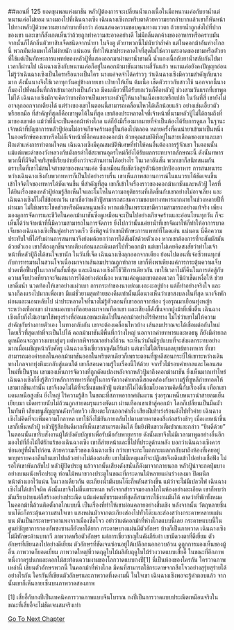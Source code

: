##ตอนที่ 125 ยอดขุนพลแห่งผาชัน
หลัวปู้ต้องการจะเปลี่ยนน้ำแกงเนื้อในมือหนานเค่อกับยาน้ำแต่หนานเค่อไม่ยอม
นางมองไปที่เฉินฉางเซิง เฉินฉางเซิงกะพริบตาด้วยความยากลำบากแล้วเขาก็หันหน้าไปทางหลัวปู้ด้วยความยากลำบากยิ่งกว่า ก่อนแสดงความขอบคุณทางแววตา
ถ้วยยาน้ำถูกส่งไปที่ปากของเขา และเขาก็สังเกตเห็นว่าถ้วยถูกทำความสะอาดอย่างดี ไม่มีกลิ่นตกค้างของอาหารหรือคราบมัน
จากนั้นก็ได้กลิ่นตัวยาสิบเจ็ดชนิดจากน้ำยา ในจิงตู ตัวยาพวกนี้ไม่นับว่าล้ำค่า แต่ในคอกม้าอันห่างไกลนี้ พวกมันย่อมหาได้ไม่ง่ายนัก แน่นอน ที่ทำให้เขาประหลาดใจที่สุดไม่ใช่ความสะอาดของชามหรือตัวยาที่ใช้แต่เป็นทักษะการแพทย์ของหลัวปู้ที่แสดงออกมาผ่านยาน้ำชามนี้
น้ำแกงเนื้อกับยาน้ำสลับกันไปมาเวลาก็ผ่านไป เฉินฉางเซิงกับหนานเค่อก็อยู่ในคอกม้าผาชันมานานสี่วันแล้ว
หนานเค่อยังคงปัญญาอ่อน ไม่รู้ว่าเฉินฉางเซิงเป็นใครหรือนางเป็นใคร นางแค่จดจำได้คร่าวๆ ว่าเฉินฉางเซิงมีความสำคัญกับนางมาก ดังนั้นนางจึงใช้เวลาทุกวันอยู่ข้างกายเขา เป่ายาให้เย็น ต้มเนื้อ เช็ดตัวราวกับสาวใช้ นอกจากนี้นางก็มองไปที่คนอื่นที่กล้าเข้ามาอย่างเป็นกังวล มีคนเดียวที่ได้รับยกเว้นก็คือหลัวปู้
ช่วงสามวันแรกที่เขาพูดไม่ได้ เฉินฉางเซิงมักจะคิดว่าบางทีอาจเป็นเพราะหลัวปู้ให้นางกินเนื้อเยอะหรือเปล่า
ในวันที่สี่ เขายังไม่อาจลุกออกจากเตียงได้ แต่ร่างของเขาในตอนนี้สามารถเคลื่อนไหวได้เล็กน้อยแล้ว อย่างเช่นเอี้ยวตัวหรือยกมือ ที่สำคัญที่สุดก็คือเขาพูดได้ในที่สุด เขาต้องประหลาดใจที่เจ้าหน้าที่นามหลัวปู้ไม่ได้ถามถึงที่มาของเขาต่อ
แม้ว่าที่นี่จะเป็นคอกม้าห่างไกล แต่ก็ยังมีเรื่องมากมายที่จำเป็นต้องได้รับการดูแล ในฐานะเจ้าหน้าที่บัญชาการหลัวปู้ย่อมไม่อาจเกียจคร้านอยู่ในห้องไปตลอด หลายครั้งที่คนนำยาเข้ามาเป็นหนึ่งในองครักษ์ของเขาหรือไม่ก็เจ้าหน้าที่อีกคนของคอกม้า ด้วยคุณสมบัติที่อยู่ในสายเลือดของเขาและเขาฝึกเต๋าแห่งการทำตามใจตน เฉินฉางเซิงมีคุณสมบัติพิเศษที่ทำให้คนอื่นต้องการรู้จักเขา ในตอนนั้นแม้แต่แพะดำของวังหลวงกับมังกรดำใต้สะพานอุดรใหม่ก็ยังได้รับผลกระทบจากลักษณะนี้ ดังนั้นทหารพวกนี้ที่มีจิตใจบริสุทธิ์เรียบง่ายยิ่งกว่าจะต้านทานได้อย่างไร ในเวลาอันสั้น พวกเขาก็สนิทสนมกัน
ตราบใดที่เขาไม่สนใจสายตาของหนานเค่อ ซึ่งเหมือนกับสัตว์อสูรตัวน้อยปกป้องอาหาร การสนทนาระหว่างเฉินฉางเซิงกับพวกทหารก็เป็นไปอย่างราบรื่น เขาเห็นภาพสถานการณ์ในแนวรบได้ชัดเจนขึ้น เข้าใจจิตใจของทหารได้ชัดเจนขึ้น ที่สำคัญที่สุด เขาก็เข้าใจเรื่องราวของคอกม้าผาชันและหลัวปู้
ใครที่ได้ยินเรื่องของหลัวปู้ย่อมรู้สึกเห็นใจและโมโหในความอยุติธรรมที่เกิดขึ้นกับเขาอย่างไม่อาจเลี่ยง และเฉินฉางเซิงก็ไม่ใช่ข้อยกเว้น
เขาเชื่อว่าหลัวปู้สามารถสะสมความชอบทางทหารมากมายในช่วงหลายปีที่ผ่านมา ไม่ใช่เพราะโชคช่วยหรือมีคนหนุนหลัง หากแต่เป็นเพราะเขามีความสามารถอย่างแท้จริง
เพียงมองดูการจัดการและชีวิตในคอกม้าผาชันซึ่งดูเหมือนจะเป็นไปอย่างเกียจคร้านและอ่อนโยนทุกวัน ก็จะเห็นได้ว่าเจ้าหน้าที่นี้มีความสามารถในการจัดการ ยิ่งไปกว่านั้นแค่ยาน้ำที่เขาจัดมาให้ก็ทำให้อาการบาดเจ็บของเฉินฉางเซิงฟื้นฟูอย่างรวดเร็ว ซึ่งพิสูจน์ว่าเขามีทักษะการแพทย์ที่โดดเด่น
แน่นอน นี่คือความประทับใจที่ได้รับผ่านการสนทนาจึงย่อมด้อยกว่าการได้สัมผัสด้วยตัวเอง
หากเขาต้องการที่จะสัมผัสมันด้วยตัวเอง เขาก็ต้องลุกขึ้นจากเตียงก่อนและเดินเตร่ไปทั่วคอกม้า
แต่เขาไม่เคยคิดสงสัยว่าทำไมเจ้าหน้าที่หลัวปู้ถึงได้สนใจเขานัก
ในวันที่เจ็ด เฉินฉางเซิงลุกออกจากเตียง
ย้อนไปตอนที่เจ๋อซิ่วทนทุกข์กับการทรมานในสวนโจวเนื่องมาจากเส้นลมปราณถูกทำลาย เขาก็พึ่งพาเพียงแค่การกระตุ้นความเจ็บปวดเพื่อฟื้นฟูในเวลาอันสั้นที่สุด และเฉินฉางเซิงก็ใช้วิธีการเดียวกัน เขาใช้เวลาไม่กี่คืนในการต่อสู้กับความเจ็บปวดที่ยากจะจินตนาการได้อย่างต่อเนื่อง
หนานเค่อดูแลเขาตลอดเวลา ใช้ผ้าเช็ดเหงื่อให้ ช่วยเขาดื่มน้ำ นวดท้องให้เขาอย่างแผ่วเบา การกระทำของนางย่อมเงอะงะอยู่บ้าง แต่ก็ทำอย่างจริงใจ และนางก็ลงแรงไปมากเพื่อเขา มีแต่ชั่วยามสุดท้ายของคืนเท่านั้นเมื่อนางเห็นว่าเขาสงบลงในที่สุด นางจึงพักผ่อนและนอนหลับไป น่าประหลาดใจที่นางไม่รู้ตัวตอนที่เขาออกจากห้อง
รุ่งอรุณมาเยือนทุ่งหญ้าระหว่างเทือกเขา ผ่านหมอกบางที่ลอยลงมาจากเทือกเขา และเสียงก็ดังขึ้นจากฝูงม้าที่เพิ่งตื่น
เฉินฉางเซิงเก็บกิ่งไม้เอามาใช้พยุงร่างที่อ่อนแอขณะเดินไปในคอกม้าอย่างไร้ทิศทาง
ไม่ใช่ว่าเขาไม่ให้ความสำคัญกับร่างกายตัวเอง ในทางกลับกัน เขาจะต้องเคลื่อนไหวบ้าง เส้นลมปราณจะได้เชื่อมต่อกันใหม่โดยเร็วที่สุดเท่าที่จะเป็นไปได้
คอกม้าผาชันมีพื้นที่กว้างใหญ่ นอกจากค่ายทหารและหอธนู ก็ยังมีค่ายกล ดูเหมือนจะถูกวางแบบสุ่มๆ แต่หากพิจารณาอย่างถี่ถ้วน จะเห็นว่ามันมีรูปแบบที่จะส่งผลกระทบอย่างมากเมื่อเผชิญหน้ากับศัตรู
เฉินฉางเซิงเชี่ยวชาญคัมภีร์เต๋า แต่เขาไม่ได้เรียนกลยุทธ์ทางทหาร ที่เขาสามารถมองค่ายกลในคอกม้าผาชันออกในพริบตาเดียวก็เพราะตอนที่ซูหลีสอนกระบี่ให้เขาระหว่างเดินทางไกลจากทุ่งหิมะกลับสู่แดนใต้ เขาก็สอนความรู้ในเรื่องนี้ให้ด้วย
จากรั้วไม้รอบค่ายกลและโคลนสดใหม่ที่เป็นฐาน เขามองเห็นการจัดวางที่ถูกดัดแปลงหลังจากหลัวปู้มาถึงคอกม้าผาชัน
ยิ่งเห็นมากเท่าไหร่ เฉินฉางเซิงก็ยิ่งรู้สึกว่าหลักการทหารที่อยู่ในการจัดวางค่ายกลนี้สอดคล้องกับความรู้ที่ซูหลีถ่ายทอดให้เขามากขึ้นเท่านั้น เขาจึงอดไม่ได้ที่จะชื่นชมหลัวปู้ แต่เขาก็ไม่ได้เชื่อมโยงความคิดนี้กับเรื่องอื่น
เทือกเขาแดนเหนือสูงชัน ยิ่งใหญ่ ไร้ความรู้สึก ในขณะที่สภาพอากาศผันผวน รุ่งอรุณเหน็บหนาวนำสายลมเย็นเยียบมา เม็ดทรายนับไม่ถ้วนถูกสายลมรุนแรงพัดมา ผ่านเทือกเขาเข้าสู่คอกม้า โลกก็เปลี่ยนเป็นมืดมัวในทันที
เสียงธนูสัญญาณดังหวีดหวิว เสียงตะโกนออกคำสั่ง เสียงฝีเท้าเร่งร้อนดังไปทั่วค่าย
เฉินฉางเซิงไม่คิดที่จะเพิ่มความโกลาหล เขาใช้กิ่งไม้ยันกายกลับไปตามชายคาของสิ่งก่อสร้างช้าๆ เมื่อเงยหน้าขึ้นเขาก็เห็นหลัวปู้
หลัวปู้รู้สึกยินดีมากที่เห็นเขาสามารถเดินได้ ยิ้มยิงฟันขาวเต็มปากและกล่าว “ยินดีด้วย”
ในตอนนั้นเขารีบสั่งงานผู้ใต้บังคับบัญชาเพื่อรับมือกับพายุทราย ดังนั้นเขาจึงไม่มีเวลามาพูดอย่างอื่นอีก มองไปที่กิ่งไม้ใต้รักแร้ของเฉินฉางเซิง เขาก็ส่ายหน้าและชี้ไปที่ประตูด้านหลัง บอกว่าเฉินฉางเซิงควรซ่อนอยู่ที่นั่นไปก่อน
ด้วยความเร็วของเฉินฉางเซิง กว่าเขาจะกะโผลกกะเผลกกลับมาถึงห้องที่เคยอยู่ พายุทรายคงกลืนกินเขาไปแล้วอย่างไม่ต้องสงสัย เขาไม่มีเหตุผลที่จะปฏิเสธจึงเดินเข้าไปอย่างเชื่อฟัง ไม่รอให้เขาหันกลับไป หลัวปู้ปิดประตู แล้วจากนั้นเสียงดังสนั่นก็ดังมาจากภายนอก
หลัวปู้น่าจะกดปุ่มบางอย่างบนผนังหรือประตู ท่อนไม้หนาขวางประตูในขณะที่กระดานไม้หลายแผ่นร่วงลงมา ปิดผนึกหน้าต่างเอาไว้แน่น ในเวลาเดียวกัน ตะเกียงน้ำมันบนโต๊ะก็พลันสว่างขึ้น แม้ว่าจะไม่มีเปลวไฟ
เฉินฉางเซิงไม่ได้เข้าใจผิด ดังนั้นเขาจึงไม่ตื่นตระหนก หลังจากสำรวจมองกลไกในห้องอย่างละเอียด เขาก็พบว่ามันเรียบง่ายแต่ก็สร้างอย่างประณีต แม้แต่คนที่ธรรมดาที่สุดก็สามารถใช้งานมันได้ คาดว่าที่พักทั้งหมดในคอกม้านี้ล้วนติดตั้งกลไกแบบนี้ เป็นเรื่องที่ทำให้เขาผ่อนคลายอย่างสิ้นเชิง
หลังจากนั้น วัตถุหลายชิ้นบนโต๊ะก็กระตุ้นความสนใจเขา
แสงหม่นมัวจากตะเกียงส่องไปทั่วโต๊ะและส่องสว่างกระดาษหลายแผ่นบน
มันเป็นกระดาษราคาแพงจากเมืองซือโจว อย่าว่าแต่คอกม้าที่ห่างไกลแบบนี้เลย กระดาษแบบนี้ในศูนย์บัญชาการกองทัพซงซานก็ยังหาได้ยาก
กระดาษบางแผ่นมีตัวอักษร บ้างก็เป็นภาพวาด
เฉินฉางเซิงไม่มีทักษะด้านบทกวี ภาพวาดหรือตัวอักษร แต่การเชี่ยวชาญในคัมภีร์เต๋า เขามีดวงตาที่ดีเยี่ยม
ตัวอักษรที่เขียนลงไปอย่างดีเยี่ยม ตัวอักษรที่ชัดเจนซ่อนอยู่ใต้เปลือกนอกอวบอ้วน ดูถูกการมองเห็นของผู้อื่น
ภาพวาดก็ยอดเยี่ยม ภาพวาดใหญ่ที่วาดฤดูใบไม้ผลิกับฤดูใบไม้ร่วงวาดแบบเสี่ยอี้ ในขณะที่อีกภาพหนึ่งวาดรูปนกและดอกไม้สะท้อนความงามของโลกวาดแบบกงปี่[1]
นี่เป็นห้องของใครกัน ใครวาดภาพเหล่านี้ เขียนตัวอักษรพวกนี้
ในคอกม้าที่ห่างไกล มีคนที่สามารถใช้กระดาษจากสือโจวอย่างสุรุ่ยสุร่ายได้อย่างไรกัน ใครกันที่เขียนตัวอักษรและภาพวาดที่งดงามนี้
ในใจเขา เฉินฉางเซิงพอจะรู้คำตอบแล้ว
จากนั้นเขาก็เห็นลายเซ็นบนภาพวาดสองภาพ

[1] เสี่ยอี้กับกงปี่เป็นเทคนิคการวาดภาพแบบจีนโบราณ กงปี่เป็นการวาดแบบประณีตเหมือนจริงในขณะที่เสี่ยอี้จะไม่ชัดเจนสมจริงเท่า


[Go To Next Chapter]( ./798.md)